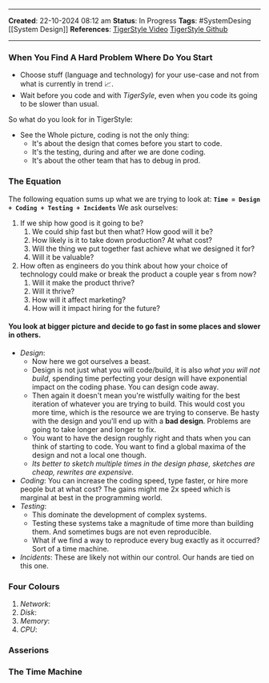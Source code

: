 _____
**Created**: 22-10-2024 08:12 am
**Status**: In Progress
**Tags**: #SystemDesing [[System Design]]
**References**: [TigerStyle Video](https://www.youtube.com/watch?v=w3WYdYyjek4) [TigerStyle Github](https://github.com/tigerbeetle/tigerbeetle/blob/main/docs/TIGER_STYLE.md)
______

### When You Find A Hard Problem Where Do You Start
- Choose stuff (language and technology) for your use-case and not from what is currently in trend 📈.
- Wait before you code and with *TigerSyle*, even when you code its going to be slower than usual.

So what do you look for in TigerStyle:
- See the Whole picture, coding is not the only thing:
	- It's about the design that comes before you start to code.
	- It's the testing, during and after we are done coding.
	- It's about the other team that has to debug in prod.

### The Equation
The following equation sums up what we are trying to look at: **`Time = Design + Coding + Testing + Incidents`**
We ask ourselves:
1. If we ship how good is it going to be?
	1. We could ship fast but then what? How good will it be?
	2. How likely is it to take down production? At what cost?
	3. Will the thing we put together fast achieve what we designed it for?
	4. Will it be valuable?
2. How often as engineers do you think about how your choice of technology could make or break the product a couple year s from now?
	1. Will it make the product thrive?
	2. Will it thrive?
	3. How will it affect marketing?
	4. How will it impact hiring for the future?

#### You look at bigger picture and decide to go fast in some places and slower in others.
- *Design*: 
	- Now here we got ourselves a beast.
	- Design is not just what you will code/build, it is also *what you will not build*, spending time perfecting your design will have exponential impact on the coding phase. You can design code away.
	- Then again it doesn't mean you're wistfully waiting for the best iteration of whatever you are trying to build. This would cost you more time, which is the resource we are trying to conserve. Be hasty with the design and you'll end up with a **bad design**. Problems are going to take longer and longer to fix.
	- You want to have the design roughly right and thats when you can think of starting to code. You want to find a global maxima of the design and not a local one though.
	- *Its better to sketch multiple times in the design phase, sketches are cheap, rewrites are expensive.*
- *Coding*: You can increase the coding speed, type faster, or hire more people but at what cost? The gains might me 2x speed which is marginal at best in the programming world.
- *Testing*: 
	- This dominate the development of complex systems. 
	- Testing these systems take a magnitude of time more than building them. And sometimes bugs are not even reproducible.
	- What if we find a way to reproduce every bug exactly as it occurred? Sort of a time machine.
- *Incidents*: These are likely not within our control. Our hands are tied on this one.


### Four Colours
1. *Network*: 
2. *Disk*: 
3. *Memory*: 
4. *CPU*: 

### Asserions

### The Time Machine
